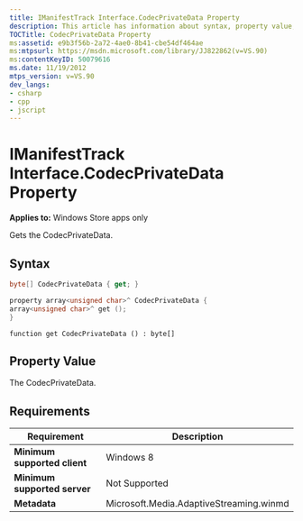 ```yaml
---
title: IManifestTrack Interface.CodecPrivateData Property
description: This article has information about syntax, property value, and requirements for the IManifestTrack Interface.CodecPrivateData property.
TOCTitle: CodecPrivateData Property
ms:assetid: e9b3f56b-2a72-4ae0-8b41-cbe54df464ae
ms:mtpsurl: https://msdn.microsoft.com/library/JJ822862(v=VS.90)
ms:contentKeyID: 50079616
ms.date: 11/19/2012
mtps_version: v=VS.90
dev_langs:
- csharp
- cpp
- jscript
---
```


# IManifestTrack Interface.CodecPrivateData Property

**Applies to:** Windows Store apps only

Gets the CodecPrivateData.

## Syntax

```csharp
byte[] CodecPrivateData { get; }
```

```cpp
property array<unsigned char>^ CodecPrivateData {
array<unsigned char>^ get ();
}
```

```jscript
function get CodecPrivateData () : byte[]
```

## Property Value

The CodecPrivateData.

## Requirements

|Requirement|Description|
|--- |--- |
|**Minimum supported client**|Windows 8|
|**Minimum supported server**|Not Supported|
|**Metadata**|Microsoft.Media.AdaptiveStreaming.winmd|
